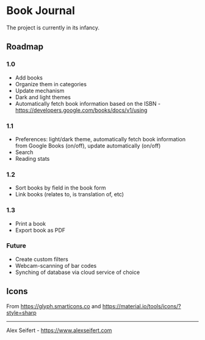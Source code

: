 # Book Journal

The project is currently in its infancy.

## Roadmap

### 1.0
- Add books
- Organize them in categories
- Update mechanism
- Dark and light themes
- Automatically fetch book information based on the ISBN - https://developers.google.com/books/docs/v1/using

### 1.1
- Preferences: light/dark theme, automatically fetch book information from Google Books (on/off), update automatically (on/off)
- Search
- Reading stats

### 1.2
- Sort books by field in the book form
- Link books (relates to, is translation of, etc)

### 1.3
- Print a book
- Export book as PDF

### Future
- Create custom filters
- Webcam-scanning of bar codes
- Synching of database via cloud service of choice


## Icons

From https://glyph.smarticons.co and https://material.io/tools/icons/?style=sharp

---

Alex Seifert - https://www.alexseifert.com
